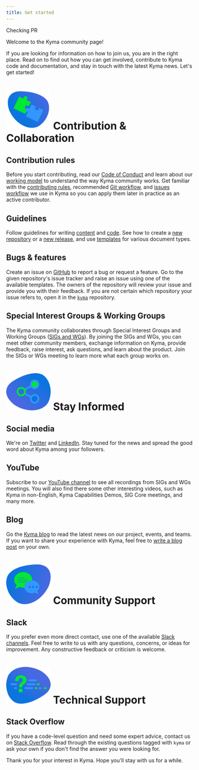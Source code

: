 ```yaml
---
title: Get started
---
```


Checking PR

Welcome to the Kyma community page!

If you are looking for information on how to join us, you are in the right place. Read on to find out how you can get involved, contribute to Kyma code and documentation, and stay in touch with the latest Kyma news. Let's get started!

# <img src="assets/contribution-collaboration-icon.svg" width="120"> Contribution & Collaboration

## Contribution rules

Before you start contributing, read our [Code of Conduct](/contributing/#code-of-conduct-code-of-conduct) and learn about our [working model](/governance/#kyma-working-model-kyma-working-model) to understand the way Kyma community works. Get familiar with the [contributing rules](/contributing/#contributing-rules-contributing-rules), recommended [Git workflow](/contributing/#git-wokflow-git-wokflow), and [issues workflow](/governance/#issues-workflow-issues-workflow) we use in Kyma so you can apply them later in practice as an active contributor.

## Guidelines

Follow guidelines for writing [content](/guidelines/content/) and [code](/guidelines/technicalities/). See how to create a [new repository](/guidelines/repository/) or a [new release](/guidelines/release/), and use [templates](/guidelines/templates/) for various document types.

## Bugs & features

Create an issue on [GitHub](https://github.com/kyma-project) to report a bug or request a feature. Go to the given repository's issue tracker and raise an issue using one of the available templates. The owners of the repository will review your issue and provide you with their feedback. If you are not certain which repository your issue refers to, open it in the [`kyma`](https://github.com/kyma-project/kyma) repository.

## Special Interest Groups & Working Groups

The Kyma community collaborates through Special Interest Groups and Working Groups ([SIGs and WGs](/collaboration/#overview-overview)). By joining the SIGs and WGs, you can meet other community members, exchange information on Kyma, provide feedback, raise interest, ask questions, and learn about the product. Join the SIGs or WGs meeting to learn more what each group works on. 

# <img src="assets/stay-informed-icon.svg" width="120"> Stay Informed

## Social media

We're on [Twitter](https://twitter.com/kymaproject) and [LinkedIn](https://www.linkedin.com/company/kyma-project/). Stay tuned for the news and spread the good word about Kyma among your followers.

## YouTube

Subscribe to our [YouTube channel](https://www.youtube.com/channel/UC8Q8bBtYe9gQN-dQ-_L8JvQ) to see all recordings from SIGs and WGs meetings. You will also find there some other interesting videos, such as Kyma in non-English, Kyma Capabilities Demos, SIG Core meetings, and many more.

## Blog

Go the [Kyma blog](https://kyma-project.io/blog/) to read the latest news on our project, events, and teams. If you want to share your experience with Kyma, feel free to [write a blog post](https://github.com/kyma-project/website/blob/master/docs/write-blog-posts.md) on your own.

# <img src="assets/community-support-icon.svg" width="120"> Community Support

## Slack

If you prefer even more direct contact, use one of the available [Slack channels](http://slack.kyma-project.io/). Feel free to write to us with any questions, concerns, or ideas for improvement. Any constructive feedback or criticism is welcome.

# <img src="assets/technical-support-icon.svg" width="120"> Technical Support

## Stack Overflow

If you have a code-level question and need some expert advice, contact us on [Stack Overflow](https://stackoverflow.com/questions/tagged/kyma). Read through the existing questions tagged with `kyma` or ask your own if you don't find the answer you were looking for.

Thank you for your interest in Kyma. Hope you'll stay with us for a while.
